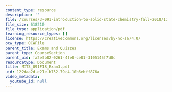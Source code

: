 ```yaml
---
content_type: resource
description: ''
file: /courses/3-091-introduction-to-solid-state-chemistry-fall-2018/122daa2de21eb75279c410b6ebff876a_MIT3_091F18_Exam3.pdf
file_size: 618210
file_type: application/pdf
learning_resource_types: []
license: https://creativecommons.org/licenses/by-nc-sa/4.0/
ocw_type: OCWFile
parent_title: Exams and Quizzes
parent_type: CourseSection
parent_uid: fa2efb82-0261-4fe8-ce81-3105145f7d8c
resourcetype: Document
title: MIT3_091F18_Exam3.pdf
uid: 122daa2d-e21e-b752-79c4-10b6ebff876a
video_metadata:
  youtube_id: null
---
```

